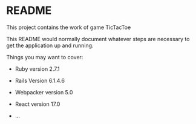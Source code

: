 # README
This project contains the work of game TicTacToe

This README would normally document whatever steps are necessary to get the
application up and running.

Things you may want to cover:

* Ruby version 2.7.1
* Rails Version 6.1.4.6
* Webpacker version 5.0
* React version 17.0

* ...
